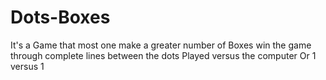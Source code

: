 # Dots-Boxes
It's a Game that most one make a greater number of Boxes win the game through complete lines between the dots 
Played versus the computer Or 1 versus 1
